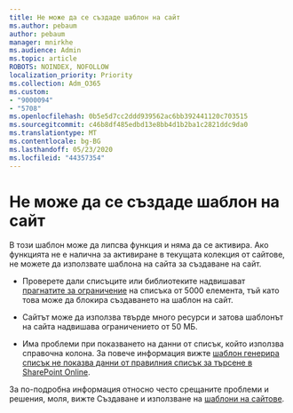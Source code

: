 ```yaml
---
title: Не може да се създаде шаблон на сайт
ms.author: pebaum
author: pebaum
manager: mnirkhe
ms.audience: Admin
ms.topic: article
ROBOTS: NOINDEX, NOFOLLOW
localization_priority: Priority
ms.collection: Adm_O365
ms.custom:
- "9000094"
- "5708"
ms.openlocfilehash: 0b5e5d7cc2ddd939562ac6bb392441120c703515
ms.sourcegitcommit: c46b8df485edbd13e8bb4d1b2ba1c2821ddc9da0
ms.translationtype: MT
ms.contentlocale: bg-BG
ms.lasthandoff: 05/23/2020
ms.locfileid: "44357354"
---
```

# <a name="site-template-cannot-be-created"></a>Не може да се създаде шаблон на сайт

В този шаблон може да липсва функция и няма да се активира. Ако функцията не е налична за активиране в текущата колекция от сайтове, не можете да използвате шаблона на сайта за създаване на сайт.

- Проверете дали списъците или библиотеките надвишават [прагнатите за ограничение](https://support.office.com/article/Manage-large-lists-and-libraries-in-SharePoint-B8588DAE-9387-48C2-9248-C24122F07C59) на списъка от 5000 елемента, тъй като това може да блокира създаването на шаблон на сайт.

- Сайтът може да използва твърде много ресурси и затова шаблонът на сайта надвишава ограничението от 50 МБ.

- Има проблеми при показването на данни от списък, който използва справочна колона. За повече информация вижте [шаблон генерира списък не показва данни от правилния списък за търсене в SharePoint Online](https://docs.microsoft.com/sharepoint/support/lists-and-libraries/template-generated-list-incorrect-data).

За по-подробна информация относно често срещаните проблеми и решения, моля, вижте Създаване и използване на [шаблони на сайтове](https://support.office.com/article/Create-and-use-site-templates-60371B0F-00E0-4C49-A844-34759EBDD989).
